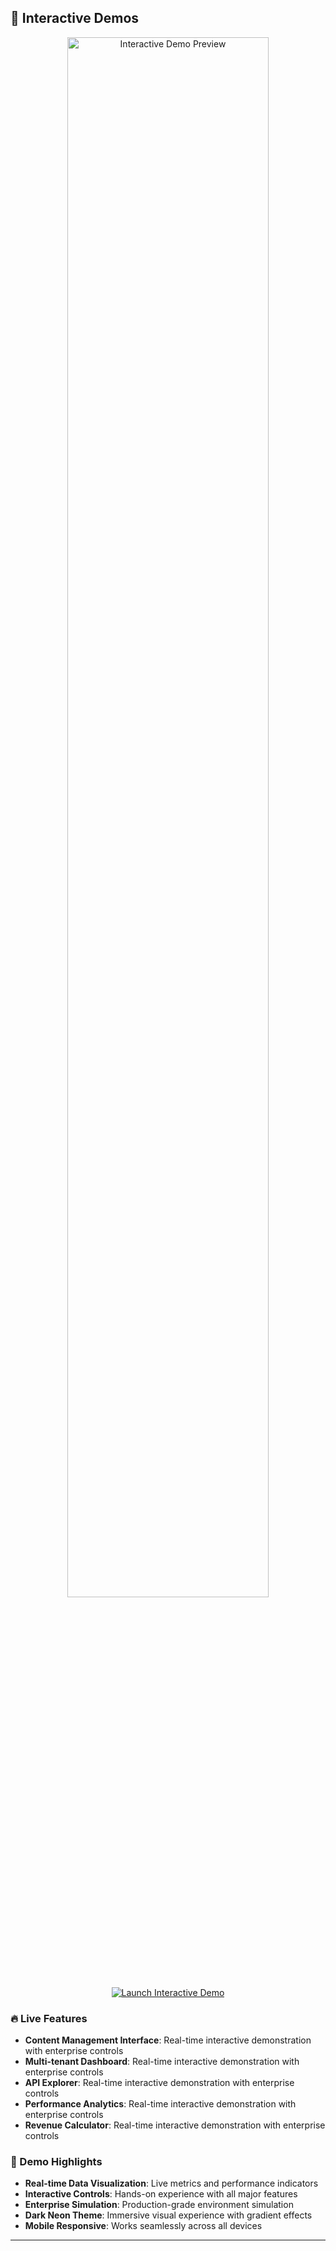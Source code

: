 
## 🎨 Interactive Demos

<div align="center">
  <a href="https://tiaastor.github.io/tiation-cms/demo.html" target="_blank">
    <img src=".screenshots/interactive-demo-preview.png" alt="Interactive Demo Preview" width="80%">
  </a>
  <br>
  <a href="https://tiaastor.github.io/tiation-cms/demo.html" target="_blank">
    <img src="https://img.shields.io/badge/🚀%20Launch%20Interactive%20Demo-00D9FF?style=for-the-badge&logo=github&logoColor=white" alt="Launch Interactive Demo">
  </a>
</div>

### 🔥 Live Features

- **Content Management Interface**: Real-time interactive demonstration with enterprise controls
- **Multi-tenant Dashboard**: Real-time interactive demonstration with enterprise controls
- **API Explorer**: Real-time interactive demonstration with enterprise controls
- **Performance Analytics**: Real-time interactive demonstration with enterprise controls
- **Revenue Calculator**: Real-time interactive demonstration with enterprise controls

### 🎯 Demo Highlights

- **Real-time Data Visualization**: Live metrics and performance indicators
- **Interactive Controls**: Hands-on experience with all major features
- **Enterprise Simulation**: Production-grade environment simulation
- **Dark Neon Theme**: Immersive visual experience with gradient effects
- **Mobile Responsive**: Works seamlessly across all devices

---
